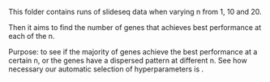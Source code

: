 This folder contains runs of slideseq data when varying n from 1, 10 and 20.

Then it aims to find the number of genes that achieves best performance at each of the n.

Purpose: to see if the majority of genes achieve the best performance at a certain n, or the genes have a dispersed pattern at different n. See how necessary our automatic selection of hyperparameters is .

 


